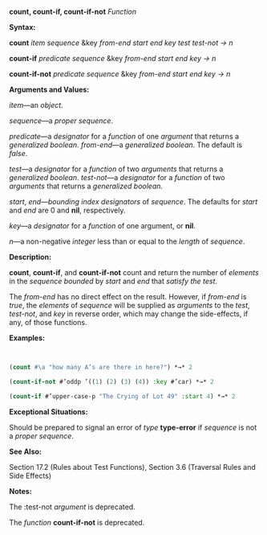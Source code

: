 **count, count-if, count-if-not** *Function* 



**Syntax:** 



**count** *item sequence* &amp;key *from-end start end key test test-not → n* 



**count-if** *predicate sequence* &amp;key *from-end start end key → n* 



**count-if-not** *predicate sequence* &amp;key *from-end start end key → n* 



**Arguments and Values:** 



*item*—an *object*. 



*sequence*—a *proper sequence*. 



*predicate*—a *designator* for a *function* of one *argument* that returns a *generalized boolean*. *from-end*—a *generalized boolean*. The default is *false*. 



*test*—a *designator* for a *function* of two *arguments* that returns a *generalized boolean*. *test-not*—a *designator* for a *function* of two *arguments* that returns a *generalized boolean*. 



*start*, *end*—*bounding index designators* of *sequence*. The defaults for *start* and *end* are 0 and **nil**, respectively. 



*key*—a *designator* for a *function* of one argument, or **nil**. 



*n*—a non-negative *integer* less than or equal to the *length* of *sequence*. 



**Description:** 



**count**, **count-if**, and **count-if-not** count and return the number of *elements* in the *sequence bounded* by *start* and *end* that *satisfy the test*. 



The *from-end* has no direct effect on the result. However, if *from-end* is *true*, the *elements* of *sequence* will be supplied as *arguments* to the *test*, *test-not*, and *key* in reverse order, which may change the side-effects, if any, of those functions. 



**Examples:**
```lisp
 

(count #\a "how many A’s are there in here?") *→* 2 

(count-if-not #’oddp ’((1) (2) (3) (4)) :key #’car) *→* 2 

(count-if #’upper-case-p "The Crying of Lot 49" :start 4) *→* 2 


```
**Exceptional Situations:** 



Should be prepared to signal an error of *type* **type-error** if *sequence* is not a *proper sequence*. 



 



 



**See Also:** 



Section 17.2 (Rules about Test Functions), Section 3.6 (Traversal Rules and Side Effects) 



**Notes:** 



The :test-not *argument* is deprecated. 



The *function* **count-if-not** is deprecated. 



